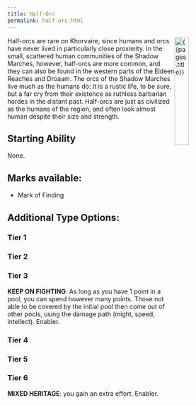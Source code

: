 ```yaml
---
title: Half-Orc
permalink: half-orc.html
---
```


<img src='images/races/{{page.title}}.jpg' alt='{{pages.title}}' style="float:right; width:25%;">

Half-orcs are rare on Khorvaire, since humans and orcs have never lived in particularly close proximity. In the small, scattered human communities of the Shadow Marches, however, half-orcs are more common, and they can also be found in the western parts of the Eldeen Reaches and Droaam. The orcs of the Shadow Marches live much as the humans do: It is a rustic life, to be sure, but a far cry from their existence as ruthless barbarian hordes in the distant past. Half-orcs are just as civilized as the humans of the region, and often look almost human despite their size and strength.

## Starting Ability  
None.

## Marks available:
- Mark of Finding

## Additional Type Options:

### Tier 1

### Tier 2

### Tier 3
**KEEP ON FIGHTING**: As long as you have 1 point in a pool, you can spend however many points. Those not able to be covered by the initial pool then come out of other pools, using the damage path (might, speed, intellect). Enabler.

### Tier 4

### Tier 5

### Tier 6
**MIXED HERITAGE**: you gain an extra effort. Enabler.